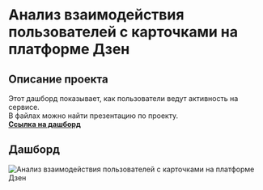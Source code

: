 # Анализ взаимодействия пользователей с карточками на платформе Дзен

## Описание проекта
Этот дашборд показывает, как пользователи ведут активность на сервисе.
<br>
В файлах можно найти презентацию по проекту.
<br>
**[Ссылка на дашборд](https://public.tableau.com/app/profile/kirill2505/viz/Zen_16782973951000/Dashboard1)**

## Дашборд
![Анализ взаимодействия пользователей с карточками на платформе Дзен](https://github.com/SweexFox/portfolio-projects/assets/141644044/71ecfcf1-0d9c-449c-b3b2-ba6294b683e5)
